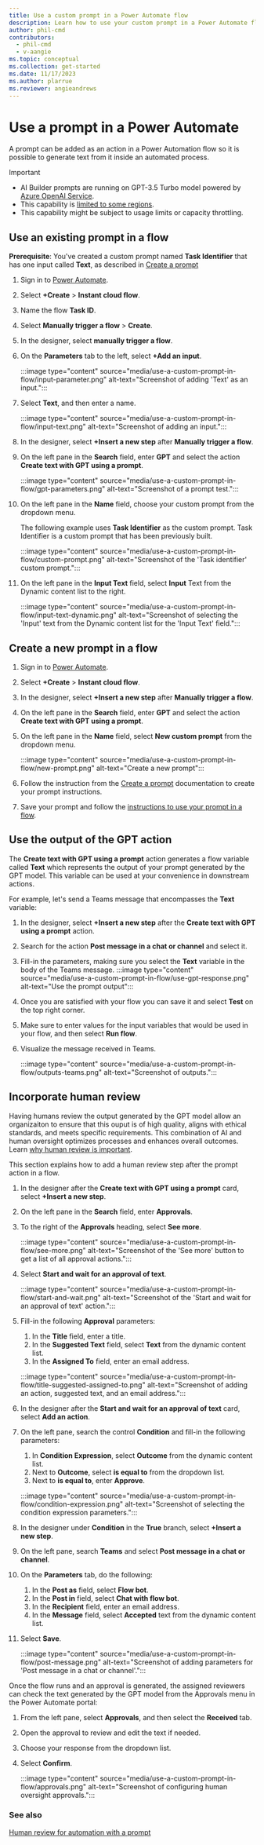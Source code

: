 ```yaml
---
title: Use a custom prompt in a Power Automate flow
description: Learn how to use your custom prompt in a Power Automate flow.
author: phil-cmd
contributors:
  - phil-cmd
  - v-aangie
ms.topic: conceptual
ms.collection: get-started
ms.date: 11/17/2023
ms.author: plarrue
ms.reviewer: angieandrews
---
```


# Use a prompt in a Power Automate

A prompt can be added as an action in a Power Automation flow so it is possible to generate text from it inside an automated process.

> [!IMPORTANT]
> - AI Builder prompts are running on GPT-3.5 Turbo model powered by [Azure OpenAI Service](https://learn.microsoft.com/azure/ai-services/openai/whats-new).
> - This capability is [limited to some regions](availability-region.md#prompts).
> - This capability might be subject to usage limits or capacity throttling.


## Use an existing prompt in a flow

**Prerequisite**: You've created a custom prompt named **Task Identifier** that has one input called **Text**, as described in [Create a prompt](create-a-custom-prompt.md)

1. Sign in to [Power Automate](https://make.powerautomate.com/).
   
1. Select **+Create** > **Instant cloud flow**.
   
1. Name the flow **Task ID**.
   
1. Select **Manually trigger a flow** > **Create**.
   
1. In the designer, select **manually trigger a flow**.
   
1. On the **Parameters** tab to the left, select **+Add an input**.

    :::image type="content" source="media/use-a-custom-prompt-in-flow/input-parameter.png" alt-text="Screenshot of adding 'Text' as an input.":::

1. Select **Text**, and then enter a name.  

    :::image type="content" source="media/use-a-custom-prompt-in-flow/input-text.png" alt-text="Screenshot of adding an input.":::

1. In the designer, select **+Insert a new step** after **Manually trigger a flow**.

1. On the left pane in the **Search** field, enter **GPT** and select the action **Create text with GPT using a prompt**.

    :::image type="content" source="media/use-a-custom-prompt-in-flow/gpt-parameters.png" alt-text="Screenshot of a prompt test.":::

1. On the left pane in the **Name** field, choose your custom prompt from the dropdown menu.

    The following example uses **Task Identifier** as the custom prompt. Task Identifier is a custom prompt that has been previously built.

    :::image type="content" source="media/use-a-custom-prompt-in-flow/custom-prompt.png" alt-text="Screenshot of the 'Task identifier' custom prompt.":::

1. On the left pane in the **Input Text** field, select **Input** Text from the Dynamic content list to the right.

    :::image type="content" source="media/use-a-custom-prompt-in-flow/input-text-dynamic.png" alt-text="Screenshot of selecting the 'Input' text from the Dynamic content list for the 'Input Text' field.":::


## Create a new prompt in a flow

1. Sign in to [Power Automate](https://make.powerautomate.com/).
   
1. Select **+Create** > **Instant cloud flow**.

1. In the designer, select **+Insert a new step** after **Manually trigger a flow**.

1. On the left pane in the **Search** field, enter **GPT** and select the action **Create text with GPT using a prompt**.

1. On the left pane in the **Name** field, select **New custom prompt** from the dropdown menu.
   
    :::image type="content" source="media/use-a-custom-prompt-in-flow/new-prompt.png" alt-text="Create a new prompt":::

1. Follow the instruction from the [Create a prompt](create-a-custom-prompt.md) documentation to create your prompt instructions.

1. Save your prompt and follow the [instructions to use your prompt in a flow](use-a-custom-prompt-in-flow.md#use-an-existing-prompt-in-a-flow).


## Use the output of the GPT action

The **Create text with GPT using a prompt** action generates a flow variable called **Text** which represents the output of your prompt generated by the GPT model. This variable can be used at your convenience in downstream actions.

For example, let's send a Teams message that encompasses the **Text** variable:
1. In the designer, select **+Insert a new step** after the **Create text with GPT using a prompt** action.

1. Search for the action **Post message in a chat or channel** and select it.

1. Fill-in the parameters, making sure you select the **Text** variable in the body of the Teams message.
   :::image type="content" source="media/use-a-custom-prompt-in-flow/use-gpt-response.png" alt-text="Use the prompt output":::

1. Once you are satisfied with your flow you can save it and select **Test** on the top right corner.

1. Make sure to enter values for the input variables that would be used in your flow, and then select **Run flow**.

1. Visualize the message received in Teams.

   :::image type="content" source="media/use-a-custom-prompt-in-flow/outputs-teams.png" alt-text="Screenshot of outputs.":::
   

## Incorporate human review

Having humans review the output generated by the GPT model allow an organizaiton to ensure that this ouput is of high quality, aligns with ethical standards, and meets specific requirements. This combination of AI and human oversight optimizes processes and enhances overall outcomes. Learn [why human review is important](azure-openai-human-review.md).

This section explains how to add a human review step after the prompt action in a flow.

1. In the designer after the **Create text with GPT using a prompt** card, select **+Insert a new step**.

1. On the left pane in the **Search** field, enter **Approvals**.
   
1. To the right of the **Approvals** heading, select **See more**.

    :::image type="content" source="media/use-a-custom-prompt-in-flow/see-more.png" alt-text="Screenshot of the 'See more' button to get a list of all approval actions.":::

1. Select **Start and wait for an approval of text**.

    :::image type="content" source="media/use-a-custom-prompt-in-flow/start-and-wait.png" alt-text="Screenshot of the 'Start and wait for an approval of text' action.":::

1. Fill-in the following **Approval** parameters:
    1. In the **Title** field, enter a title.
    1. In the **Suggested Text** field, select **Text** from the dynamic content list.
    1. In the **Assigned To** field, enter an email address.

    :::image type="content" source="media/use-a-custom-prompt-in-flow/title-suggested-assigned-to.png" alt-text="Screenshot of adding an action, suggested text, and an email address.":::

1. In the designer after the **Start and wait for an approval of text** card, select **Add an action**.
   
1. On the left pane, search the control **Condition** and fill-in the following parameters:
    1. In **Condition Expression**, select **Outcome** from the dynamic content list.
    1. Next to **Outcome**, select **is equal to** from the dropdown list.
    1. Next to **is equal to**, enter **Approve**.

    :::image type="content" source="media/use-a-custom-prompt-in-flow/condition-expression.png" alt-text="Screenshot of selecting the condition expression parameters.":::

1. In the designer under **Condition** in the **True** branch, select **+Insert a new step**.
1. On the left pane, search **Teams** and select **Post message in a chat or channel**.
1. On the **Parameters** tab, do the following:
    1. In the **Post as** field, select **Flow bot**.
    1. In the **Post in** field, select **Chat with flow bot**.
    1. In the **Recipient** field, enter an email address.
    1. In the **Message** field, select **Accepted** text from the dynamic content list.
1. Select **Save**.

    :::image type="content" source="media/use-a-custom-prompt-in-flow/post-message.png" alt-text="Screenshot of adding parameters for 'Post message in a chat or channel'.":::

Once the flow runs and an approval is generated, the assigned reviewers can check the text generated by the GPT model from the Approvals menu in the Power Automate portal:
1. From the left pane, select **Approvals**, and then select the **Received** tab.  
1. Open the approval to review and edit the text if needed.
1. Choose your response from the dropdown list.
1. Select **Confirm**.

    :::image type="content" source="media/use-a-custom-prompt-in-flow/approvals.png" alt-text="Screenshot of configuring human oversight approvals.":::

### See also

[Human review for automation with a prompt](azure-openai-human-review.md)
